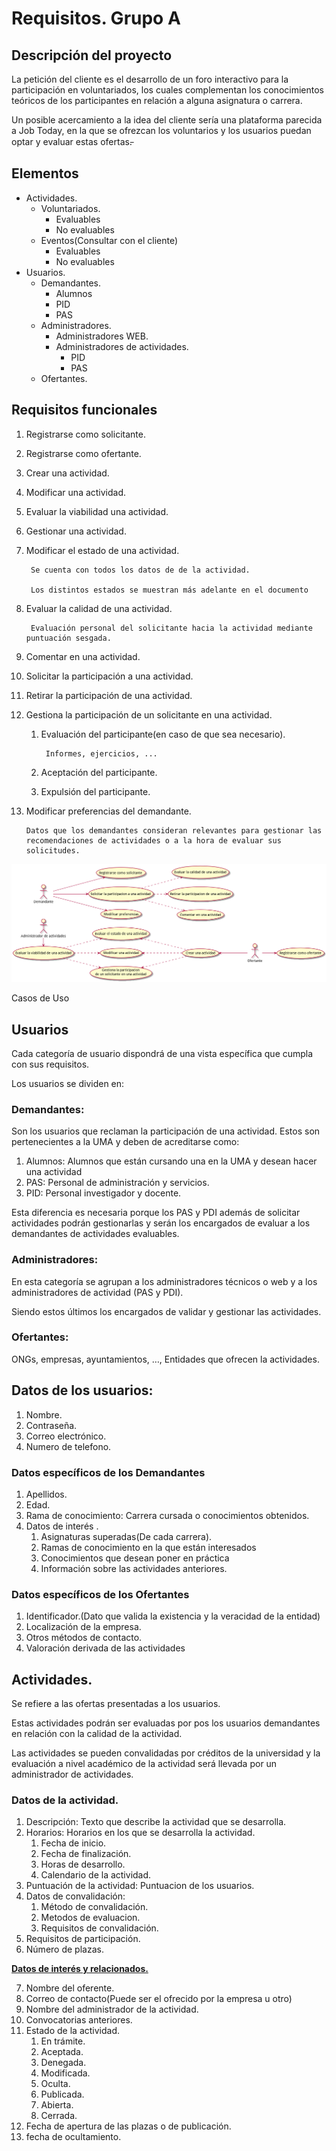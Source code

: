 # Requisitos. Grupo A

## Descripción del proyecto

La petición del cliente es el desarrollo de un foro interactivo para la participación en voluntariados, los cuales complementan los conocimientos teóricos de los participantes en relación a alguna asignatura o carrera.

Un posible acercamiento a la idea del cliente sería una plataforma parecida a Job Today, en la que se ofrezcan los voluntarios y los usuarios puedan optar y evaluar estas ofertas.̵

## Elementos

*   Actividades.
    *   Voluntariados.
        *   Evaluables
        *   No evaluables
    *   Eventos(Consultar con el cliente)
        *   Evaluables
        *   No evaluables
*   Usuarios.
    *   Demandantes.
        *   Alumnos
        *   PID
        *   PAS
    *   Administradores.
        *   Administradores WEB.
        *   Administradores de actividades.
            *   PID
            *   PAS
    *   Ofertantes.

## Requisitos funcionales

1. Registrarse como solicitante.
2. Registrarse como ofertante.
3. Crear una actividad.
4. Modificar una actividad.
5. Evaluar la viabilidad una actividad.
6. Gestionar una actividad.
7. Modificar el estado de una actividad.

        Se cuenta con todos los datos de de la actividad.

        Los distintos estados se muestran más adelante en el documento

8. Evaluar la calidad de una actividad.

        Evaluación personal del solicitante hacia la actividad mediante puntuación sesgada.

9. Comentar en una actividad.
10. Solicitar la participación a una actividad.
11. Retirar la participación de una actividad.
12. Gestiona la participación de un solicitante en una actividad.
    1. Evaluación del participante(en caso de que sea necesario).

            Informes, ejercicios, ...

    2. Aceptación del participante.
    3. Expulsión del participante.
13. Modificar preferencias del demandante.

        Datos que los demandantes consideran relevantes para gestionar las recomendaciones de actividades o a la hora de evaluar sus solicitudes.

![casos de uso](/uml/casos_de_uso.png)

Casos de Uso

## Usuarios

Cada categoría de usuario dispondrá de una vista específica que cumpla con sus requisitos.

Los usuarios se dividen en:

### Demandantes:

Son los usuarios que reclaman la participación de una actividad. Estos son pertenecientes a la UMA y deben de acreditarse como:

1. Alumnos: Alumnos que están cursando una en la UMA y desean hacer una actividad
2. PAS: Personal de administración y servicios.
3. PID: Personal investigador y docente.

Esta diferencia es necesaria porque los PAS y PDI además de solicitar actividades podrán gestionarlas y serán los encargados de evaluar a los demandantes de actividades evaluables.

### Administradores:

En esta categoría se agrupan a los administradores técnicos o web y a los administradores de actividad (PAS y PDI). 

Siendo estos últimos los encargados de validar y  gestionar las actividades.

### Ofertantes:

ONGs, empresas, ayuntamientos, …, Entidades que ofrecen la actividades.

## Datos de los usuarios:

1. Nombre.
2. Contraseña.
3. Correo electrónico.
4. Numero de telefono.

### Datos específicos de los Demandantes

1. Apellidos.
2. Edad.
3. Rama de conocimiento: Carrera cursada o conocimientos obtenidos.
4. Datos de interés .
    1. Asignaturas superadas(De cada carrera).
    2. Ramas de conocimiento en la que están interesados
    3. Conocimientos que desean poner en práctica
    4. Información sobre las actividades anteriores.

### Datos específicos de los Ofertantes

1. Identificador.(Dato que valida la existencia y la veracidad de la entidad)
2. Localización de la empresa.
3. Otros métodos de contacto.
4. Valoración derivada de las actividades

## Actividades.

Se refiere a las ofertas presentadas a los usuarios.

Estas actividades podrán ser evaluadas por pos los usuarios demandantes en relación con la calidad de la actividad.

Las actividades se pueden convalidadas por créditos de la universidad y la evaluación a nivel académico de la actividad será llevada por un administrador de actividades.

### Datos de la actividad.

1. Descripción: Texto que describe la actividad que se desarrolla.
2. Horarios: Horarios en los que se desarrolla la actividad.
    1. Fecha de inicio.
    2. Fecha de finalización.
    3. Horas de desarrollo.
    4. Calendario de la actividad.
3. Puntuación de la actividad: Puntuacion de los usuarios.
4. Datos de convalidación:
    1. Método de convalidación.
    2. Metodos de evaluacion.
    3. Requisitos de convalidación.
5. Requisitos de participación.
6. Número de plazas.

**<span style="text-decoration:underline;">Datos de interés y relacionados.</span>**

7. Nombre del oferente.
8. Correo de contacto(Puede ser el ofrecido por la empresa u otro)
9. Nombre del administrador de la actividad.
10. Convocatorias anteriores.
11. Estado de la actividad.
    1. En trámite.
    2. Aceptada.
    3. Denegada.
    4. Modificada.
    5. Oculta.
    6. Publicada.
    7. Abierta.
    8. Cerrada.
12. Fecha de apertura de las plazas o de publicación.
13. fecha de ocultamiento.

